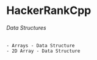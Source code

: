 # HackerRankCpp  
  
###### Data Structures  
	- Arrays - Data Structure  
	- 2D Array - Data Structure  